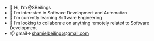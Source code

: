 - 👋 Hi, I’m @SBeilings
- 👀 I’m interested in Software Development and Automation
- 🌱 I’m currently learning Software Engineering
- 💞️ I’m looking to collaborate on anything remotely related to Software Development
- 📫 gmail-> shamielbeilings@gmail.com 
<!---
SBeilings/SBeilings is a ✨ special ✨ repository because its `README.md` (this file) appears on your GitHub profile.
You can click the Preview link to take a look at your changes.
--->

